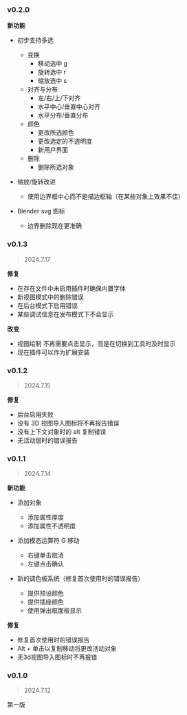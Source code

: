 ### v0.2.0

**新功能**

+ 初步支持多选
    + 变换
        + 移动选中 g
        + 旋转选中 r
        + 缩放选中 s
    + 对齐与分布
        + 左/右/上/下对齐
        + 水平中心/垂直中心对齐
        + 水平分布/垂直分布
    + 颜色
        + 更改所选颜色
        + 更改选定的不透明度
        + 新用户界面
    + 删除
        + 删除所选对象

+ 缩放/旋转改进
    + 使用边界框中心而不是描边枢轴（在某些对象上效果不佳）

+ Blender svg 图标
    + 边界删除现在更准确

### v0.1.3

> 2024.7.17

**修复**

+ 在存在文件中未启用插件时确保内置字体
+ 新视图模式中的删除错误
+ 在后台模式下启用错误
+ 某些调试信息在发布模式下不会显示

**改变**

+ 视图绘制 不再需要点击显示，而是在切换到工具时及时显示
+ 现在插件可以作为扩展安装

### v0.1.2

> 2024.7.15

**修复**

+ 后台启用失败
+ 没有 3D 视图导入图标将不再报告错误
+ 没有上下文对象时的 alt 复制错误
+ 无活动层时的错误报告

### v0.1.1

> 2024.7.14

**新功能**

+ 添加对象
    + 添加属性厚度
    + 添加属性不透明度

+ 添加模态运算符 G 移动
    + 右键单击取消
    + 左键点击确认

+ 新的调色板系统（修复首次使用时的错误报告）
    + 提供预设颜色
    + 提供插座颜色
    + 使用弹出框面板显示

**修复**

+ 修复首次使用时的错误报告
+ Alt + 单击以复制移动将更改活动对象
+ 无3d视图导入图标时不再报错

### v0.1.0

> 2024.7.12

第一版